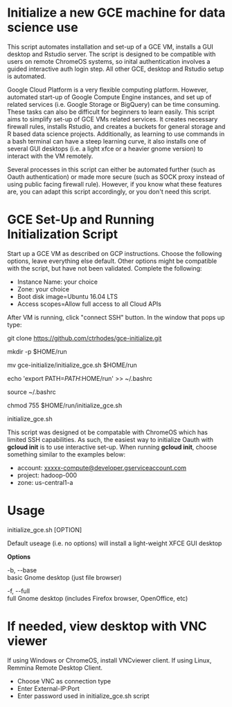 # Initialize a new GCE machine for data science use
This script automates installation and set-up of a GCE VM, installs a GUI desktop and Rstudio server. The script is designed to be compatible with users on remote ChromeOS systems, so inital authentication involves a guided interactive auth login step. All other GCE, desktop and Rstudio setup is automated.

Google Cloud Platform is a very flexible computing platform. However, automated start-up of Google Compute Engine instances, and set up of related services (i.e. Google Storage or BigQuery) can be time consuming. These tasks can also be difficult for beginners to learn easily. This script aims to simplify set-up of GCE VMs related services. It creates necessary firewall rules, installs Rstudio, and creates a buckets for general storage and R based data science projects. Additionally, as learning to use commands in a bash terminal can have a steep learning curve, it also installs one of several GUI desktops (i.e. a light xfce or a heavier gnome version) to interact with the VM remotely.

Several processes in this script can either be automated further (such as Oauth authentication) or made more secure (such as SOCK proxy instead of using public facing firewall rule). However, if you know what these features are, you can adapt this script accordingly, or you don't need this script.

# GCE Set-Up and Running Initialization Script
Start up a GCE VM as described on GCP instructions. Choose the following options, leave everything else default. Other options might be compatible with the script, but have not been validated. Complete the following:
* Instance Name: your choice
* Zone: your choice
* Boot disk image=Ubuntu 16.04 LTS
* Access scopes=Allow full access to all Cloud APIs

After VM is running, click "connect SSH" button. In the window that pops up type:

git clone https://github.com/ctrhodes/gce-initialize.git

mkdir -p $HOME/run

mv gce-initialize/initialize_gce.sh $HOME/run

echo 'export PATH=$PATH:$HOME/run' >> ~/.bashrc

source ~/.bashrc

chmod 755 $HOME/run/initialize_gce.sh

initialize_gce.sh

This script was designed ot be compatable with ChromeOS which has limited SSH capabilities. As such, the easiest way to initialize Oauth with **gcloud init** is to use interactive set-up. When running **gcloud init**, choose something similar to the examples below:

* account: xxxxx-compute@developer.gserviceaccount.com
* project: hadoop-000
* zone: us-central1-a

# Usage
initialize_gce.sh \[OPTION\]

Default useage (i.e. no options) will install a light-weight XFCE GUI desktop

**Options**

-b, --base  
basic Gnome desktop (just file browser)

-f, --full  
full Gnome desktop (includes Firefox browser, OpenOffice, etc)
  
# If needed, view desktop with VNC viewer
If using Windows or ChromeOS, install VNCviewer client. If using Linux, Remmina Remote Desktop Client.
* Choose VNC as connection type
* Enter External-IP:Port
* Enter password used in initialize_gce.sh script
